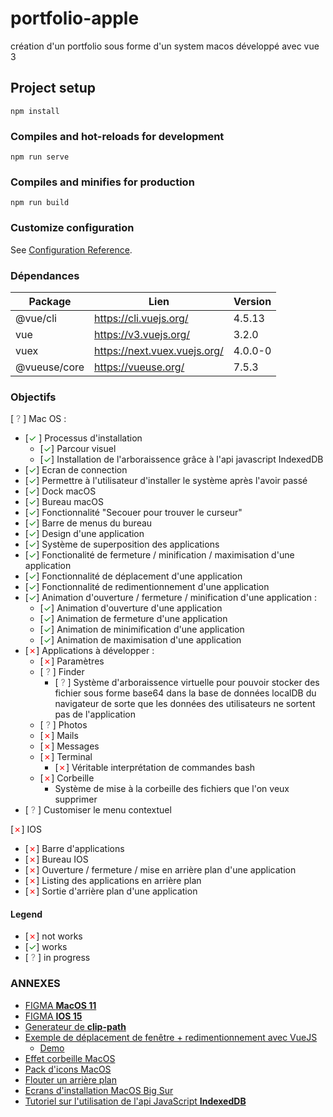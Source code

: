 # portfolio-apple
création d'un portfolio sous forme d'un system macos développé avec vue 3

## Project setup
```
npm install
```

### Compiles and hot-reloads for development
```
npm run serve
```

### Compiles and minifies for production
```
npm run build
```

### Customize configuration
See [Configuration Reference](https://cli.vuejs.org/config/).

### Dépendances

<table>
    <thead>
        <tr>
            <th>Package</th>
            <th>Lien</th>
            <th>Version</th>
        </tr>
    </thead>
    <tbody>
        <tr>
            <td>@vue/cli</td>
            <td>
                <a href="https://cli.vuejs.org/">
                    https://cli.vuejs.org/
                </a>
            </td>
            <td>4.5.13</td>
        </tr>
        <tr>
            <td>vue</td>
            <td>
                <a href="https://v3.vuejs.org/">
                    https://v3.vuejs.org/
                </a>
            </td>
            <td>3.2.0</td>
        </tr>
        <tr>
            <td>vuex</td>
            <td>
                <a href="https://next.vuex.vuejs.org/">
                    https://next.vuex.vuejs.org/
                </a>
            </td>
            <td>4.0.0-0</td>
        </tr>
        <tr>
            <td>@vueuse/core</td>
            <td>
                <a href="https://vueuse.org/">
                    https://vueuse.org/
                </a>
            </td>
            <td>7.5.3</td>
        </tr>
    </tbody>
</table>

### Objectifs

[<span style="color: gray"> ? </span>] Mac OS :
 - [<span style="color: green">&check; </span>] Processus d'installation
   - [<span style="color: green">&check;</span>] Parcour visuel
   - [<span style="color: green">&check;</span>] Installation de l'arboraissence grâce à l'api javascript IndexedDB
 - [<span style="color: green;">&check;</span>] Ecran de connection
 - [<span style="color: green;">&check;</span>] Permettre à l'utilisateur d'installer le système après l'avoir passé
 - [<span style="color: green">&check;</span>] Dock macOS
 - [<span style="color: green">&check;</span>] Bureau macOS
 - [<span style="color: green">&check;</span>] Fonctionnalité "Secouer pour trouver le curseur"
 - [<span style="color: green">&check;</span>] Barre de menus du bureau
 - [<span style="color: green">&check;</span>] Design d'une application
 - [<span style="color: green">&check;</span>] Système de superposition des applications
 - [<span style="color: green">&check;</span>] Fonctionalité de fermeture / minification / maximisation d'une application
 - [<span style="color: green">&check;</span>] Fonctionnalité de déplacement d'une application
 - [<span style="color: green">&check;</span>] Fonctionnalité de redimentionnement d'une application
 - [<span style="color: green">&check;</span>] Animation d'ouverture / fermeture / minification d'une application :
   - [<span style="color: green">&check;</span>] Animation d'ouverture d'une application
   - [<span style="color: green">&check;</span>] Animation de fermeture d'une application
   - [<span style="color: green">&check;</span>] Animation de minimification d'une application
   - [<span style="color: green">&check;</span>] Animation de maximisation d'une application
 - [<span style="color: red">&cross;</span>] Applications à développer :
   - [<span style="color: red">&cross;</span>] Paramètres
   - [<span style="color: gray"> ? </span>] Finder
     - [<span style="color: gray"> ? </span>] Système d'arboraissence virtuelle pour pouvoir stocker des fichier sous forme base64 dans la base de données localDB du navigateur de sorte que les données des utilisateurs ne sortent pas de l'application
   - [<span style="color: gray"> ? </span>] Photos
   - [<span style="color: red">&cross;</span>] Mails
   - [<span style="color: red">&cross;</span>] Messages
   - [<span style="color: red">&cross;</span>] Terminal
     - [<span style="color: red">&cross;</span>] Véritable interprétation de commandes bash
   - [<span style="color: red">&cross;</span>] Corbeille
     - Système de mise à la corbeille des fichiers que l'on veux supprimer
 - [<span style="color: gray"> ? </span>] Customiser le menu contextuel

[<span style="color: red">&cross;</span>] IOS
 - [<span style="color: red">&cross;</span>] Barre d'applications
 - [<span style="color: red">&cross;</span>] Bureau IOS
 - [<span style="color: red">&cross;</span>] Ouverture / fermeture / mise en arrière plan d'une application
 - [<span style="color: red">&cross;</span>] Listing des applications en arrière plan
 - [<span style="color: red">&cross;</span>] Sortie d'arrière plan d'une application

#### **Legend**
- [<span style="color: red">&cross;</span>] not works 
- [<span style="color: green">&check;</span>] works 
- [<span style="color: gray"> ? </span>] in progress

### ANNEXES
- [FIGMA **MacOS 11**](https://www.figma.com/community/file/949158727443209284?preview=fullscreen)
- [FIGMA **IOS 15**](https://www.figma.com/community/file/984106517828363349?preview=fullscreen)
- [Generateur de **clip-path**](https://www.cssportal.com/css-clip-path-generator/)
- [Exemple de déplacement de fenêtre + redimentionnement avec VueJS](https://www.cssscript.com/material-macos-window-vtwindow/)
  - [Demo](https://www.cssscript.com/demo/material-macos-window-vtwindow/)
- [Effet corbeille MacOS](https://robertnyman.com/css3/css-transitions/css-transitions-mac-os-x-stacks.html)
- [Pack d'icons MacOS](https://www.macosicongallery.com/)
- [Flouter un arrière plan](https://developer.mozilla.org/fr/docs/Web/CSS/backdrop-filter)
- [Ecrans d'installation MacOS Big Sur](https://www.tech2tech.fr/comment-installer-macos-big-sur-sur-vmware/)
- [Tutoriel sur l'utilisation de l'api JavaScript **IndexedDB**](https://www.ionos.fr/digitalguide/sites-internet/developpement-web/indexeddb/)